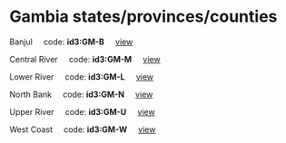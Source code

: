 # Gambia states/provinces/counties
Banjul&nbsp;&nbsp;&nbsp;&nbsp;&nbsp;code: **id3:GM-B**&nbsp;&nbsp;&nbsp;&nbsp;&nbsp;[view](../../export/geojson/medium/id3/gm/b.geojson)&nbsp;&nbsp;&nbsp;&nbsp;&nbsp;


Central River&nbsp;&nbsp;&nbsp;&nbsp;&nbsp;code: **id3:GM-M**&nbsp;&nbsp;&nbsp;&nbsp;&nbsp;[view](../../export/geojson/medium/id3/gm/m.geojson)&nbsp;&nbsp;&nbsp;&nbsp;&nbsp;


Lower River&nbsp;&nbsp;&nbsp;&nbsp;&nbsp;code: **id3:GM-L**&nbsp;&nbsp;&nbsp;&nbsp;&nbsp;[view](../../export/geojson/medium/id3/gm/l.geojson)&nbsp;&nbsp;&nbsp;&nbsp;&nbsp;


North Bank&nbsp;&nbsp;&nbsp;&nbsp;&nbsp;code: **id3:GM-N**&nbsp;&nbsp;&nbsp;&nbsp;&nbsp;[view](../../export/geojson/medium/id3/gm/n.geojson)&nbsp;&nbsp;&nbsp;&nbsp;&nbsp;


Upper River&nbsp;&nbsp;&nbsp;&nbsp;&nbsp;code: **id3:GM-U**&nbsp;&nbsp;&nbsp;&nbsp;&nbsp;[view](../../export/geojson/medium/id3/gm/u.geojson)&nbsp;&nbsp;&nbsp;&nbsp;&nbsp;


West Coast&nbsp;&nbsp;&nbsp;&nbsp;&nbsp;code: **id3:GM-W**&nbsp;&nbsp;&nbsp;&nbsp;&nbsp;[view](../../export/geojson/medium/id3/gm/w.geojson)&nbsp;&nbsp;&nbsp;&nbsp;&nbsp;

